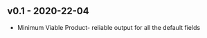 v0.1 - 2020-22-04
-----------------
* Minimum Viable Product- reliable output for all the default fields
